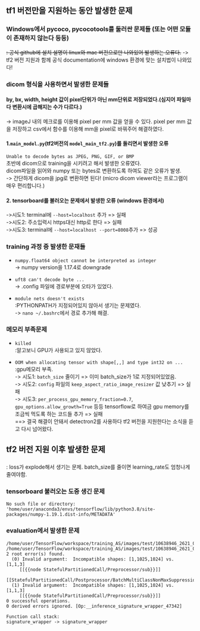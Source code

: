 ## tf1 버전만을 지원하는 동안 발생한 문제

### Windows에서 pycoco, pycocotools를 둘러싼 문제들 (또는 어떤 모듈이 존재하지 않는다 등등)
~~: 공식 github에 설치 설명이 linux와 mac 버전으로만 나와있어 발생하는 오류다.~~
-> tf2 버전 지원과 함께 공식 documentation에 windows 환경에 맞는 설치법이 나와있다!

###  dicom 형식을 사용하면서 발생한 문제들 
#### by, bx, width, height 값이 pixel단위가 아닌 mm단위로 저장되었다.(심지어 파일마다 변환시에 곱해지는 수가 다르다.) 
-> imageJ 내의 메크로를 이용해 pixel per mm 값을 얻을 수 있다. pixel per mm 값을 저장하고 csv에서 함수를 이용해 mm을 pixel로 바꿔주어 해결하였다.

#### 1.`main_model.py`(tf2버전의 `model_main_tf2.py`)를 돌리면서 발생한 오류
```Unable to decode bytes as JPEG, PNG, GIF, or BMP``` \
초반에 dicom으로 training을 시키려고 해서 발생한 오류였다. \
dicom파일을 읽어와 numpy 또는 bytes로 변환하도록 하여도 같은 오류가 발생. \
-> 간단하게 dicom을 jpg로 변환하면 된다! (micro dicom viewer라는 프로그램이 매우 편리합니다.)

#### 2. tensorboard를 불러오는 문제에서 발생한 오류 (windows 환경에서)
->시도1: terminal에 `--host=localhost` 추가 => 실패 \
->시도2: 주소입력시 https대신 http로 한다 => 실패 \
->시도3: terminal에 `--host=localhost --port=8008`추가 => 성공

### training 과정 중 발생한 문재들
* ```numpy.float64 object cannot be interpreted as integer``` \
-> numpy version을 1.17.4로 downgrade

* ```uft8 can't decode byte ...``` \
-> .config 파일에 경로부분에 오타가 있었다.

* ```module nets doesn't exists``` \
:PYTHONPATH가 지정되어있지 않아서 생기는 문제였다. \
-> `nano ~/.bashrc`에서 경로 추가해 해결.

### 메모리 부족문제
* `killed` \
:알고보니 GPU가 사용되고 있지 않았다.

* ```OOM when allocating tensor with shape[,,] and type int32 on ...``` \
:gpu메모리 부족. \
-> 시도1: `batch_size` 줄이기 => 이미 batch_size가 1로 지정되어있었음. \
-> 시도2: `config` 파일의 `keep_aspect_ratio_image_resizer` 값 낮추기 => 실패 \
-> 시도3: `per_process_gpu_memory_fraction=0.7`, `gpu_options.allow_growth=True` 등등 tensorflow로 하여금 gpu memory를 조금씩 먹도록 하는 코드들 추가 => 실패 \
==> 결국 해결이 안돼서 detectron2를 사용하다 tf2 버전을 지원한다는 소식을 듣고 다시 넘어왔다.

## tf2 버전 지원 이후 발생한 문제
### 
: loss가 explode해서 생기는 문제.
batch_size를 줄이면 learning_rate도 엄청나게 줄여야함.

### tensorboard 불러오는 도중 생긴 문제
```No such file or directory: 'home/user/anaconda3/envs/tensorflow/lib/python3.8/site-packages/numpy-1.19.1.dist-info/METADATA'```

### evaluation에서 발생한 문제
```
/home/user/TensorFlow/workspace/training_AS/images/test/10638946_2621_0.jpg
/home/user/TensorFlow/workspace/training_AS/images/test/10638946_2621_0.jpg
2 root error(s) found.
  (0) Invalid argument:  Incompatible shapes: [1,1025,1024] vs. [1,1,3]
	 [[{{node StatefulPartitionedCall/Preprocessor/sub}}]]
	 [[StatefulPartitionedCall/Postprocessor/BatchMultiClassNonMaxSuppression/MultiClassNonMaxSuppression/Reshape_1/_88]]
  (1) Invalid argument:  Incompatible shapes: [1,1025,1024] vs. [1,1,3]
	 [[{{node StatefulPartitionedCall/Preprocessor/sub}}]]
0 successful operations.
0 derived errors ignored. [Op:__inference_signature_wrapper_47342]

Function call stack:
signature_wrapper -> signature_wrapper
```
